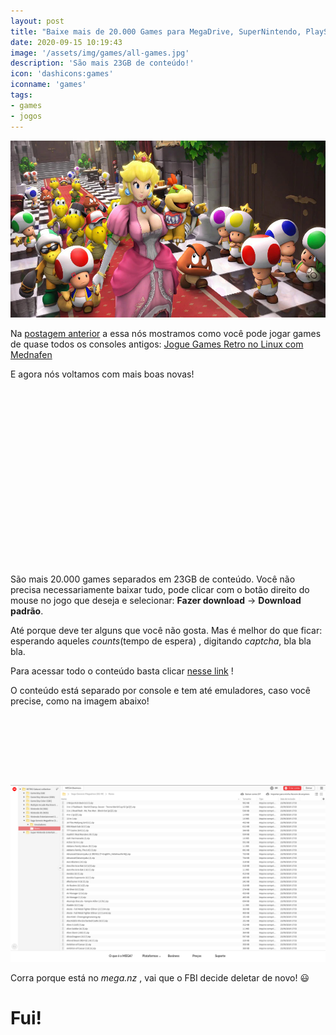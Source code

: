 ```yaml
---
layout: post
title: "Baixe mais de 20.000 Games para MegaDrive, SuperNintendo, PlayStation e outros"
date: 2020-09-15 10:19:43
image: '/assets/img/games/all-games.jpg'
description: 'São mais 23GB de conteúdo!'
icon: 'dashicons:games'
iconname: 'games'
tags:
- games
- jogos
---
```


![Baixe mais de 20.000 Games para MegaDrive, SuperNintendo, PlayStation e outros](/assets/img/games/all-games.jpg)

Na [postagem anterior](https://terminalroot.com.br/2020/09/jogue-games-retro-no-linux-com-mednafen.html) a essa nós mostramos como você pode jogar games de quase todos os consoles antigos: [Jogue Games Retro no Linux com Mednafen](https://terminalroot.com.br/2020/09/jogue-games-retro-no-linux-com-mednafen.html)

E agora nós voltamos com mais boas novas!

<!-- QUADRADO -->
<script async src="//pagead2.googlesyndication.com/pagead/js/adsbygoogle.js"></script>
<ins class="adsbygoogle"
style="display:inline-block;width:336px;height:280px"
data-ad-client="ca-pub-2838251107855362"
data-ad-slot="5351066970"></ins>
<script>
(adsbygoogle = window.adsbygoogle || []).push({});
</script>

São mais 20.000 games separados em 23GB de conteúdo. Você não precisa necessariamente baixar tudo, pode clicar com o botão direito do mouse no jogo que deseja e selecionar: **Fazer download** → **Download padrão**.

Até porque deve ter alguns que você não gosta. Mas é melhor do que ficar: esperando aqueles *counts*(tempo de espera) , digitando *captcha*, bla bla bla.

Para acessar todo o conteúdo basta clicar [nesse link](https://bit.ly/33cW9X3) !

O conteúdo está separado por console e tem até emuladores, caso você precise, como na imagem abaixo!

<!-- MINI ANÚNCIO -->
<script async src="//pagead2.googlesyndication.com/pagead/js/adsbygoogle.js"></script>
<!-- Games Root -->
<ins class="adsbygoogle"
style="display:inline-block;width:730px;height:95px"
data-ad-client="ca-pub-2838251107855362"
data-ad-slot="5351066970"></ins>
<script>
(adsbygoogle = window.adsbygoogle || []).push({});
</script>

[![É game pra caramba!!](/assets/img/games/games-all.png)](https://bit.ly/33cW9X3)

Corra porque está no *mega.nz* , vai que o FBI decide deletar de novo! 😃 

# Fui!





